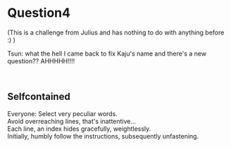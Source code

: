 # Question4

(This is a challenge from Julius and has nothing to do with anything before :) )

Tsun: what the hell I came back to fix Kaju's name and there's a new question?? AHHHHH!!!!

<br>

## Selfcontained

Everyone: Select very peculiar words.<br>
Avoid overreaching lines, that's inattentive...<br>
Each line, an index hides gracefully, weightlessly.<br>
Initially, humbly follow the instructions, subsequently unfastening.
